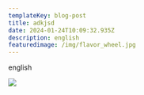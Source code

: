 ```yaml
---
templateKey: blog-post
title: adkjsd
date: 2024-01-24T10:09:32.935Z
description: english
featuredimage: /img/flavor_wheel.jpg
---
```

english

![](/img/flavor_wheel.jpg)